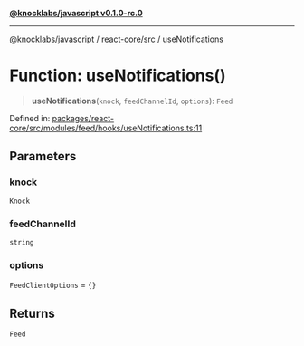 [**@knocklabs/javascript v0.1.0-rc.0**](../../../README.md)

***

[@knocklabs/javascript](../../../modules.md) / [react-core/src](../README.md) / useNotifications

# Function: useNotifications()

> **useNotifications**(`knock`, `feedChannelId`, `options`): `Feed`

Defined in: [packages/react-core/src/modules/feed/hooks/useNotifications.ts:11](https://github.com/knocklabs/javascript/blob/main/packages/react-core/src/modules/feed/hooks/useNotifications.ts#L11)

## Parameters

### knock

`Knock`

### feedChannelId

`string`

### options

`FeedClientOptions` = `{}`

## Returns

`Feed`

